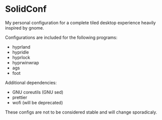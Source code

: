 # SolidConf

My personal configuration for a complete tiled desktop experience heavily inspired by gnome.

Configurations are included for the following programs:
- hyprland
- hypridle
- hyprlock
- hyprwinwrap
- ags
- foot

Additional dependencies:
- GNU coreutils (GNU sed)
- prettier
- wofi (will be deprecated)

These configs are not to be considered stable and will change sporadicaly.
